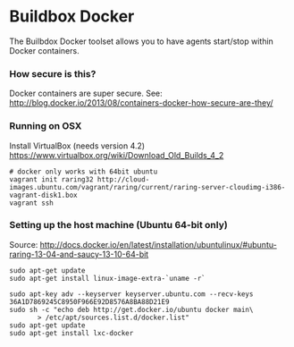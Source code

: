 # Buildbox Docker

The Builbdox Docker toolset allows you to have agents start/stop within Docker containers.

### How secure is this?

Docker containers are super secure. See: http://blog.docker.io/2013/08/containers-docker-how-secure-are-they/

### Running on OSX

Install VirtualBox (needs version 4.2) https://www.virtualbox.org/wiki/Download_Old_Builds_4_2

```
# docker only works with 64bit ubuntu
vagrant init raring32 http://cloud-images.ubuntu.com/vagrant/raring/current/raring-server-cloudimg-i386-vagrant-disk1.box
vagrant ssh
```

### Setting up the host machine (Ubuntu 64-bit only)

Source: http://docs.docker.io/en/latest/installation/ubuntulinux/#ubuntu-raring-13-04-and-saucy-13-10-64-bit

```
sudo apt-get update
sudo apt-get install linux-image-extra-`uname -r`

sudo apt-key adv --keyserver keyserver.ubuntu.com --recv-keys 36A1D7869245C8950F966E92D8576A8BA88D21E9
sudo sh -c "echo deb http://get.docker.io/ubuntu docker main\
       > /etc/apt/sources.list.d/docker.list"
sudo apt-get update
sudo apt-get install lxc-docker
```
